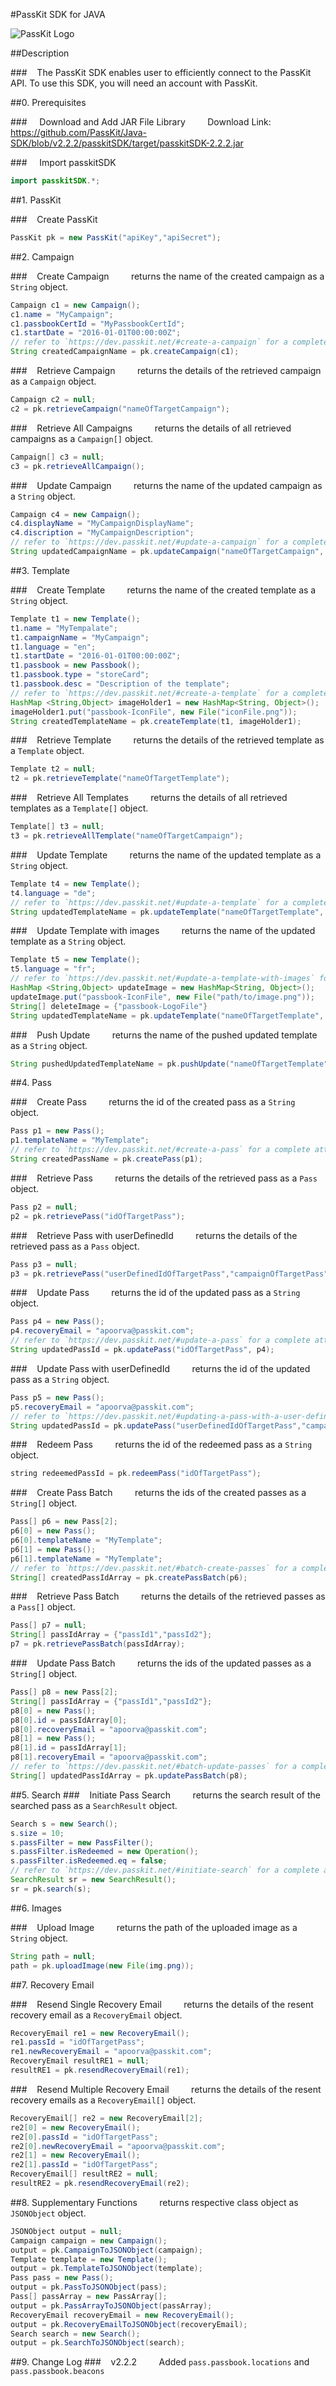 #PassKit SDK for JAVA

![PassKit Logo](https://passkit.com/images/passkit-logo.png)

##Description

###&nbsp;&nbsp;&nbsp;&nbsp;The PassKit SDK enables user to efficiently connect to the PassKit API. To use this SDK, you will need an account with PassKit.

##0. Prerequisites

###&nbsp;&nbsp;&nbsp;&nbsp; Download and Add JAR File Library
&nbsp;&nbsp;&nbsp;&nbsp;&nbsp;&nbsp;&nbsp;&nbsp;Download Link: https://github.com/PassKit/Java-SDK/blob/v2.2.2/passkitSDK/target/passkitSDK-2.2.2.jar

###&nbsp;&nbsp;&nbsp;&nbsp; Import passkitSDK

```java
import passkitSDK.*;
```

##1. PassKit

###&nbsp;&nbsp;&nbsp;&nbsp;Create PassKit

```java
PassKit pk = new PassKit("apiKey","apiSecret");
```

##2. Campaign

###&nbsp;&nbsp;&nbsp;&nbsp;Create Campaign
&nbsp;&nbsp;&nbsp;&nbsp;&nbsp;&nbsp;&nbsp;&nbsp;returns the name of the created campaign as a `String` object.

```java
Campaign c1 = new Campaign();
c1.name = "MyCampaign";
c1.passbookCertId = "MyPassbookCertId";
c1.startDate = "2016-01-01T00:00:00Z";
// refer to `https://dev.passkit.net/#create-a-campaign` for a complete attribute list.
String createdCampaignName = pk.createCampaign(c1);
```

###&nbsp;&nbsp;&nbsp;&nbsp;Retrieve Campaign
&nbsp;&nbsp;&nbsp;&nbsp;&nbsp;&nbsp;&nbsp;&nbsp;returns the details of the retrieved campaign as a `Campaign` object.

```java
Campaign c2 = null;
c2 = pk.retrieveCampaign("nameOfTargetCampaign");
```

###&nbsp;&nbsp;&nbsp;&nbsp;Retrieve All Campaigns
&nbsp;&nbsp;&nbsp;&nbsp;&nbsp;&nbsp;&nbsp;&nbsp;returns the details of all retrieved campaigns as a `Campaign[]` object.

```java
Campaign[] c3 = null;
c3 = pk.retrieveAllCampaign();
```

###&nbsp;&nbsp;&nbsp;&nbsp;Update Campaign
&nbsp;&nbsp;&nbsp;&nbsp;&nbsp;&nbsp;&nbsp;&nbsp;returns the name of the updated campaign as a `String` object.

```java
Campaign c4 = new Campaign();
c4.displayName = "MyCampaignDisplayName";
c4.discription = "MyCampaignDescription";
// refer to `https://dev.passkit.net/#update-a-campaign` for a complete attribute list.
String updatedCampaignName = pk.updateCampaign("nameOfTargetCampaign", c4);
```

##3. Template

###&nbsp;&nbsp;&nbsp;&nbsp;Create Template
&nbsp;&nbsp;&nbsp;&nbsp;&nbsp;&nbsp;&nbsp;&nbsp;returns the name of the created template as a `String` object.

```java
Template t1 = new Template();
t1.name = "MyTempalate";
t1.campaignName = "MyCampaign";
t1.language = "en";
t1.startDate = "2016-01-01T00:00:00Z";
t1.passbook = new Passbook();
t1.passbook.type = "storeCard";
t1.passbook.desc = "Description of the template";
// refer to `https://dev.passkit.net/#create-a-template` for a complete attribute list.
HashMap <String,Object> imageHolder1 = new HashMap<String, Object>();
imageHolder1.put("passbook-IconFile", new File("iconFile.png"));
String createdTemplateName = pk.createTemplate(t1, imageHolder1);
```

###&nbsp;&nbsp;&nbsp;&nbsp;Retrieve Template
&nbsp;&nbsp;&nbsp;&nbsp;&nbsp;&nbsp;&nbsp;&nbsp;returns the details of the retrieved template as a `Template` object.

```java
Template t2 = null;
t2 = pk.retrieveTemplate("nameOfTargetTemplate");
```

###&nbsp;&nbsp;&nbsp;&nbsp;Retrieve All Templates
&nbsp;&nbsp;&nbsp;&nbsp;&nbsp;&nbsp;&nbsp;&nbsp;returns the details of all retrieved templates as a `Template[]` object.

```java
Template[] t3 = null;
t3 = pk.retrieveAllTemplate("nameOfTargetCampaign");
```

###&nbsp;&nbsp;&nbsp;&nbsp;Update Template
&nbsp;&nbsp;&nbsp;&nbsp;&nbsp;&nbsp;&nbsp;&nbsp;returns the name of the updated template as a `String` object.

```java
Template t4 = new Template();
t4.language = "de";
// refer to `https://dev.passkit.net/#update-a-template` for a complete attribute list.
String updatedTemplateName = pk.updateTemplate("nameOfTargetTemplate", t4);
```

###&nbsp;&nbsp;&nbsp;&nbsp;Update Template with images
&nbsp;&nbsp;&nbsp;&nbsp;&nbsp;&nbsp;&nbsp;&nbsp;returns the name of the updated template as a `String` object.

```java
Template t5 = new Template();
t5.language = "fr";
// refer to `https://dev.passkit.net/#update-a-template-with-images` for a complete attribute list.
HashMap <String,Object> updateImage = new HashMap<String, Object>();
updateImage.put("passbook-IconFile", new File("path/to/image.png"));
String[] deleteImage = {"passbook-LogoFile"}
String updatedTemplateName = pk.updateTemplate("nameOfTargetTemplate", t5, updateImage, deleteImage);
```

###&nbsp;&nbsp;&nbsp;&nbsp;Push Update
&nbsp;&nbsp;&nbsp;&nbsp;&nbsp;&nbsp;&nbsp;&nbsp;returns the name of the pushed updated template as a `String` object.
```java
String pushedUpdatedTemplateName = pk.pushUpdate("nameOfTargetTemplate");
```

##4. Pass

###&nbsp;&nbsp;&nbsp;&nbsp;Create Pass
&nbsp;&nbsp;&nbsp;&nbsp;&nbsp;&nbsp;&nbsp;&nbsp;returns the id of the created pass as a `String` object.

```java
Pass p1 = new Pass();
p1.templateName = "MyTemplate";
// refer to `https://dev.passkit.net/#create-a-pass` for a complete attribute list.
String createdPassName = pk.createPass(p1);
```

###&nbsp;&nbsp;&nbsp;&nbsp;Retrieve Pass
&nbsp;&nbsp;&nbsp;&nbsp;&nbsp;&nbsp;&nbsp;&nbsp;returns the details of the retrieved pass as a `Pass` object.

```java
Pass p2 = null;
p2 = pk.retrievePass("idOfTargetPass");
```

###&nbsp;&nbsp;&nbsp;&nbsp;Retrieve Pass with userDefinedId
&nbsp;&nbsp;&nbsp;&nbsp;&nbsp;&nbsp;&nbsp;&nbsp;returns the details of the retrieved pass as a `Pass` object.

```java
Pass p3 = null;
p3 = pk.retrievePass("userDefinedIdOfTargetPass","campaignOfTargetPass");
```

###&nbsp;&nbsp;&nbsp;&nbsp;Update Pass
&nbsp;&nbsp;&nbsp;&nbsp;&nbsp;&nbsp;&nbsp;&nbsp;returns the id of the updated pass as a `String` object.

```java
Pass p4 = new Pass();
p4.recoveryEmail = "apoorva@passkit.com";
// refer to `https://dev.passkit.net/#update-a-pass` for a complete attribute list.
String updatedPassId = pk.updatePass("idOfTargetPass", p4);
```

###&nbsp;&nbsp;&nbsp;&nbsp;Update Pass with userDefinedId
&nbsp;&nbsp;&nbsp;&nbsp;&nbsp;&nbsp;&nbsp;&nbsp;returns the id of the updated pass as a `String` object.

```java
Pass p5 = new Pass();
p5.recoveryEmail = "apoorva@passkit.com";
// refer to `https://dev.passkit.net/#updating-a-pass-with-a-user-defined-id` for a complete attribute list.
String updatedPassId = pk.updatePass("userDefinedIdOfTargetPass","campaignOfTargetPass", p5);
```

###&nbsp;&nbsp;&nbsp;&nbsp;Redeem Pass
&nbsp;&nbsp;&nbsp;&nbsp;&nbsp;&nbsp;&nbsp;&nbsp;returns the id of the redeemed pass as a `String` object.

```java
string redeemedPassId = pk.redeemPass("idOfTargetPass");
```

###&nbsp;&nbsp;&nbsp;&nbsp;Create Pass Batch
&nbsp;&nbsp;&nbsp;&nbsp;&nbsp;&nbsp;&nbsp;&nbsp;returns the ids of the created passes as a `String[]` object.

```java
Pass[] p6 = new Pass[2];
p6[0] = new Pass();
p6[0].templateName = "MyTemplate";
p6[1] = new Pass();
p6[1].templateName = "MyTemplate";
// refer to `https://dev.passkit.net/#batch-create-passes` for a complete attribute list.
String[] createdPassIdArray = pk.createPassBatch(p6);
```

###&nbsp;&nbsp;&nbsp;&nbsp;Retrieve Pass Batch
&nbsp;&nbsp;&nbsp;&nbsp;&nbsp;&nbsp;&nbsp;&nbsp;returns the details of the retrieved passes as a `Pass[]` object.

```java
Pass[] p7 = null;
String[] passIdArray = {"passId1","passId2"};
p7 = pk.retrievePassBatch(passIdArray);
```

###&nbsp;&nbsp;&nbsp;&nbsp;Update Pass Batch
&nbsp;&nbsp;&nbsp;&nbsp;&nbsp;&nbsp;&nbsp;&nbsp;returns the ids of the updated passes as a `String[]` object.

```java
Pass[] p8 = new Pass[2];
String[] passIdArray = {"passId1","passId2"};
p8[0] = new Pass();
p8[0].id = passIdArray[0];
p8[0].recoveryEmail = "apoorva@passkit.com";
p8[1] = new Pass();
p8[1].id = passIdArray[1];
p8[1].recoveryEmail = "apoorva@passkit.com";
// refer to `https://dev.passkit.net/#batch-update-passes` for a complete attribute list.
String[] updatedPassIdArray = pk.updatePassBatch(p8);
```

##5. Search
###&nbsp;&nbsp;&nbsp;&nbsp;Initiate Pass Search
&nbsp;&nbsp;&nbsp;&nbsp;&nbsp;&nbsp;&nbsp;&nbsp;returns the search result of the searched pass as a `SearchResult` object.

```java
Search s = new Search();
s.size = 10;
s.passFilter = new PassFilter();
s.passFilter.isRedeemed = new Operation();
s.passFilter.isRedeemed.eq = false;
// refer to `https://dev.passkit.net/#initiate-search` for a complete attribute list.
SearchResult sr = new SearchResult();
sr = pk.search(s);
```

##6. Images

###&nbsp;&nbsp;&nbsp;&nbsp;Upload Image
&nbsp;&nbsp;&nbsp;&nbsp;&nbsp;&nbsp;&nbsp;&nbsp;returns the path of the uploaded image as a `String` object.

```java
String path = null;
path = pk.uploadImage(new File(img.png));
```

##7. Recovery Email

###&nbsp;&nbsp;&nbsp;&nbsp;Resend Single Recovery Email
&nbsp;&nbsp;&nbsp;&nbsp;&nbsp;&nbsp;&nbsp;&nbsp;returns the details of the resent recovery email as a `RecoveryEmail` object.
```java
RecoveryEmail re1 = new RecoveryEmail();
re1.passId = "idOfTargetPass";
re1.newRecoveryEmail = "apoorva@passkit.com";
RecoveryEmail resultRE1 = null;
resultRE1 = pk.resendRecoveryEmail(re1);
```

###&nbsp;&nbsp;&nbsp;&nbsp;Resend Multiple Recovery Email
&nbsp;&nbsp;&nbsp;&nbsp;&nbsp;&nbsp;&nbsp;&nbsp;returns the details of the resent recovery emails as a `RecoveryEmail[]` object.

```java
RecoveryEmail[] re2 = new RecoveryEmail[2];
re2[0] = new RecoveryEmail();
re2[0].passId = "idOfTargetPass";
re2[0].newRecoveryEmail = "apoorva@passkit.com";
re2[1] = new RecoveryEmail();
re2[1].passId = "idOfTargetPass";
RecoveryEmail[] resultRE2 = null;
resultRE2 = pk.resendRecoveryEmail(re2);
```

##8. Supplementary Functions
&nbsp;&nbsp;&nbsp;&nbsp;&nbsp;&nbsp;&nbsp;&nbsp;returns respective class object as `JSONObject` object.

```java
JSONObject output = null;
Campaign campaign = new Campaign();
output = pk.CampaignToJSONObject(campaign); 
Template template = new Template();
output = pk.TemplateToJSONObject(template); 
Pass pass = new Pass();
output = pk.PassToJSONObject(pass); 
Pass[] passArray = new PassArray[];
output = pk.PassArrayToJSONObject(passArray); 
RecoveryEmail recoveryEmail = new RecoveryEmail();
output = pk.RecoveryEmailToJSONObject(recoveryEmail); 
Search search = new Search();
output = pk.SearchToJSONObject(search); 
```

##9. Change Log
###&nbsp;&nbsp;&nbsp;&nbsp;v2.2.2
&nbsp;&nbsp;&nbsp;&nbsp;&nbsp;&nbsp;&nbsp;&nbsp;Added `pass.passbook.locations` and `pass.passbook.beacons` 
